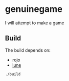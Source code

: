 # genuinegame

I will attempt to make a game

## Build
The build depends on:

- [rojo](https://github.com/rojo-rbx/rojo)
- [lune](https://github.com/lune-org/lune)

```bash
./build
```
